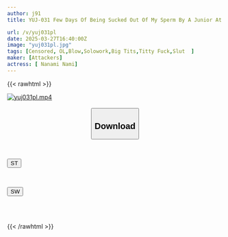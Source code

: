 ```yaml
---
author: j91
title: YUJ-031 Few Days Of Being Sucked Out Of My Sperm By A Junior At Work Who Completely Accepted Me, A Dull, Unpopular Guy Who Distrusts Women, Until My Body And Soul Melted. Nanami Nami

url: /v/yuj031pl
date: 2025-03-27T16:40:00Z
image: "yuj031pl.jpg"
tags: [Censored, OL,Blow,Solowork,Big Tits,Titty Fuck,Slut	]
maker: [Attackers]
actress: [ Nanami Nami]
---
```



{{< rawhtml >}}

<div class="video" data-videoid="OVyWkyj9QzUZ8Z6">
    <a href="javascript:;">
        <img src="/v/yuj031pl/yuj031pl.jpg" width="WIDTH" height="HEIGHT" alt="yuj031pl.mp4" loading="lazy">
    </a>
</div>

<script type="text/javascript" src="https://j91.asia/asset/on-demand-st.js"></script>

<br>
  <link rel="stylesheet" href="https://j91.asia/asset/bs5.css">
  
  <center>
  <button class="btn btn-primary" type="button" data-bs-toggle="collapse" data-bs-target=".multi-collapse" aria-expanded="false" aria-controls="multiCollapseExample1 multiCollapseExample2"><h2>Download</h2></button></center>
</p>
<div class="row">
  <div class="col">
    <div class="collapse multi-collapse" id="multiCollapseExample1">
      <div class="card card-body">
	      	      <br>
<div class="buttons">  
<p><a href="/v/yuj031pl/st.html" target="_blank"><button class="btn-hover color-3"><i class="fa fa-download"></i> ST</button></a></p></div>
    </div>
  </div>
</div>
  <div class="col">
    <div class="collapse multi-collapse" id="multiCollapseExample2">
      <div class="card card-body">
	      <br>
<div class="buttons">
<p><a href="/v/yuj031pl/sw.html" target="_blank"><button class="btn-hover color-2"><i class="fa fa-download"></i> SW</button></a></p></div>
<br><br>
      </div>
    </div>
  </div>
</div>

{{< /rawhtml >}}
